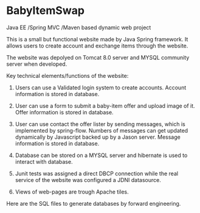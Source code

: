 # BabyItemSwap
Java EE /Spring MVC /Maven based dynamic web project

This is a small but functional website made by Java Spring framework.
It allows users to create account and exchange items through the website.

The website was depolyed on Tomcat 8.0 server and MYSQL community server when developed.

Key technical elements/functions of the website:

1. Users can use a Validated login system to create accounts. Account information is stored in database.

2. User can use a form to submit a baby-item offer and upload image of it. Offer information is stored in database.

3. User can use contact the offer lister by sending messages, which is implemented by spring-flow. 
   Numbers of messages can get updated dynamically by Javascript backed up by a Jason server.
   Message information is stored in database.
   
4. Database can be stored on a MYSQL server and hibernate is used to interact with database.

5. Junit tests was assigned a direct DBCP connection while the real service of the website was configured a JDNI datasource.

6. Views of web-pages are trough Apache tiles.

Here are the SQL files to generate databases by forward engineering.
